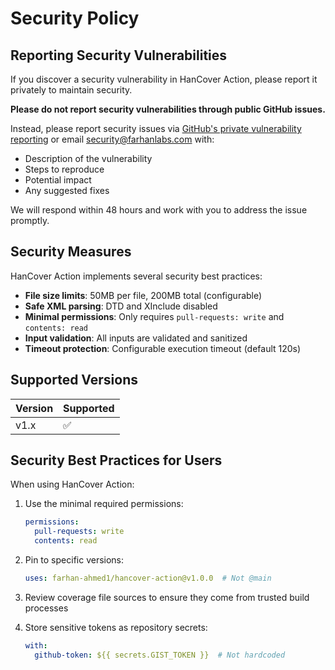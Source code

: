 # Security Policy

## Reporting Security Vulnerabilities

If you discover a security vulnerability in HanCover Action, please report it privately to maintain security.

**Please do not report security vulnerabilities through public GitHub issues.**

Instead, please report security issues via
[GitHub's private vulnerability reporting](https://github.com/farhan-ahmed1/hancover-action/security/advisories/new)
or email <security@farhanlabs.com> with:

- Description of the vulnerability
- Steps to reproduce
- Potential impact
- Any suggested fixes

We will respond within 48 hours and work with you to address the issue promptly.

## Security Measures

HanCover Action implements several security best practices:

- **File size limits**: 50MB per file, 200MB total (configurable)
- **Safe XML parsing**: DTD and XInclude disabled
- **Minimal permissions**: Only requires `pull-requests: write` and `contents: read`
- **Input validation**: All inputs are validated and sanitized
- **Timeout protection**: Configurable execution timeout (default 120s)

## Supported Versions

| Version | Supported |
|---------|-----------|
| v1.x    | ✅         |

## Security Best Practices for Users

When using HanCover Action:

1. Use the minimal required permissions:

   ```yaml
   permissions:
     pull-requests: write
     contents: read
   ```

2. Pin to specific versions:

   ```yaml
   uses: farhan-ahmed1/hancover-action@v1.0.0  # Not @main
   ```

3. Review coverage file sources to ensure they come from trusted build processes

4. Store sensitive tokens as repository secrets:

   ```yaml
   with:
     github-token: ${{ secrets.GIST_TOKEN }}  # Not hardcoded
   ```

